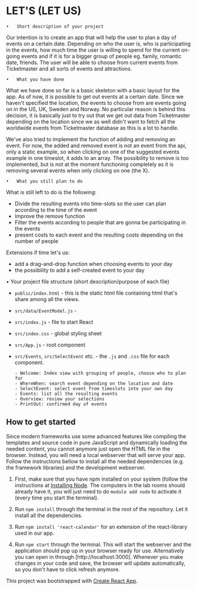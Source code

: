 # LET'S (LET US)

	•	Short description of your project
   
Our intention is to create an app that will help the user to plan a day of events on a certain date. 
Depending on who the user is, who is participating in the events, how much time the user is willing to spend for the current on-going events and if it is for a bigger group of people eg. family, romantic date, friends. The user will be able to choose from current events from Ticketmaster and all sorts of events and attractions.

	•	What you have done

What we have done so far is a basic skeleton with a basic layout for the app. As of now, it is possible to get out events at a certain date. Since we haven't specified the location, the events to choose from are events going on in the US, UK, Sweden and Norway. No particular reason is behind this decision, it is basically just to try out that we get out data from Ticketmaster depending on the location since we as well didn't want to fetch all the worldwide events from Ticketmaster database as this is a lot to handle.

We've also tried to implement the function of adding and removing an event. For now, the added and removed event is not an event from the api, only a static example, so when clicking on one of the suggested events example in one timeslot, it adds to an array. The possibility to remove is too implemented, but is not at the moment functioning completely as it is removing several events when only clicking on one (the X). 
   
	•	What you still plan to do

What is still left to do is the following:
- Divide the resulting events into time-slots so the user can plan according to the time of the event
- Improve the remove function
- Filter the events according to people that are gonna be participating in the events
- present costs to each event and the resulting costs depending on the number of people

Extensions if time let's us:
- add a drag-and-drop function when choosing events to your day
- the possibility to add a self-created event to your day

•	Your project file structure (short description/purpose of each file)

* `public/index.html` - this is the static html file containing html that's share among all the views.
* `src/data/EventModel.js` - 
* `src/index.js` - file to start React
* `src/index.css` - global styling sheet
* `src/App.js` - root component
* `src/Events`, `src/SelectEvent` etc. - the `.js` and `.css` file for each component. 

      - Welcome: Index view with grouping of people, choose who to plan for
      - WhereWhen: search event depending on the location and date
      - SelectEvent: select event from timeslots into your own day
      - Events: list all the resulting events
      - Overview: review your selections
      - PrintOut: confirmed day of events

## How to get started

Since modern frameworks use some advanced features like compiling the templates and source code in pure
JavaScript and dynamically loading the needed content, you cannot anymore just open the HTML file 
in the browser. Instead, you will need a local webserver that will serve your app. Follow the instructions 
bellow to install all the needed dependencies (e.g. the framework libraries) and the development webserver.

1. First, make sure that you have npm installed on your system (follow the instructions
   at [Installing Node](https://docs.npmjs.com/getting-started/installing-node). The computers in the lab rooms
   should already have it, you will just need to do `module add node` to activate it (every time
   you start the terminal).

2. Run `npm install` through the terminal in the root of the repository. Let it
   install all the dependencies. 

3. Run `npm install 'react-calendar'` for an extension of the react-library used in our app.

4. Run `npm start` through the terminal. This will start the webserver and the application should pop up in your
   browser ready for use. Alternatively you can open in through [http://localhost:3000]. Whenever you make changes in your code and save, the browser will update automatically, so you don't have to click refresh anymore.


This project was bootstrapped with [Create React App](https://github.com/facebookincubator/create-react-app).
